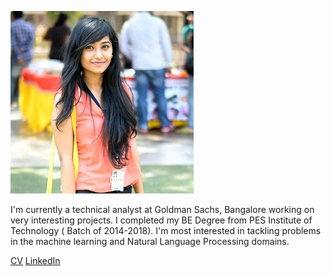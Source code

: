 ![Swarnashree](swarnashree.jpg)

I'm currently a technical analyst at Goldman Sachs, Bangalore working on very interesting projects. I completed my BE Degree from PES Institute of Technology ( Batch of 2014-2018). 
I'm most interested in tackling problems in the machine learning and Natural Language Processing domains.

[CV](Swarnashree_cv.pdf)
[LinkedIn](https://in.linkedin.com/in/swarnashree-mysore-sathyendra-47621a136)

